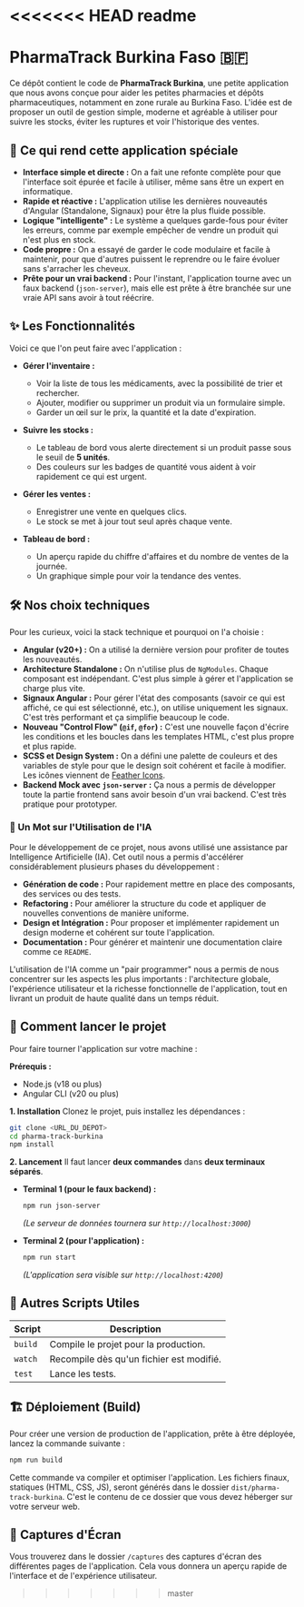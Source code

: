 <<<<<<< HEAD
readme
=======
# PharmaTrack Burkina Faso 🇧🇫

Ce dépôt contient le code de **PharmaTrack Burkina**, une petite application que nous avons conçue pour aider les petites pharmacies et dépôts pharmaceutiques, notamment en zone rurale au Burkina Faso. L'idée est de proposer un outil de gestion simple, moderne et agréable à utiliser pour suivre les stocks, éviter les ruptures et voir l'historique des ventes.

## 🌟 Ce qui rend cette application spéciale

-   **Interface simple et directe :** On a fait une refonte complète pour que l'interface soit épurée et facile à utiliser, même sans être un expert en informatique.
-   **Rapide et réactive :** L'application utilise les dernières nouveautés d'Angular (Standalone, Signaux) pour être la plus fluide possible.
-   **Logique "intelligente" :** Le système a quelques garde-fous pour éviter les erreurs, comme par exemple empêcher de vendre un produit qui n'est plus en stock.
-   **Code propre :** On a essayé de garder le code modulaire et facile à maintenir, pour que d'autres puissent le reprendre ou le faire évoluer sans s'arracher les cheveux.
-   **Prête pour un vrai backend :** Pour l'instant, l'application tourne avec un faux backend (`json-server`), mais elle est prête à être branchée sur une vraie API sans avoir à tout réécrire.

## ✨ Les Fonctionnalités

Voici ce que l'on peut faire avec l'application :

-   **Gérer l'inventaire :**
    -   Voir la liste de tous les médicaments, avec la possibilité de trier et rechercher.
    -   Ajouter, modifier ou supprimer un produit via un formulaire simple.
    -   Garder un œil sur le prix, la quantité et la date d'expiration.

-   **Suivre les stocks :**
    -   Le tableau de bord vous alerte directement si un produit passe sous le seuil de **5 unités**.
    -   Des couleurs sur les badges de quantité vous aident à voir rapidement ce qui est urgent.

-   **Gérer les ventes :**
    -   Enregistrer une vente en quelques clics.
    -   Le stock se met à jour tout seul après chaque vente.

-   **Tableau de bord :**
    -   Un aperçu rapide du chiffre d'affaires et du nombre de ventes de la journée.
    -   Un graphique simple pour voir la tendance des ventes.

## 🛠️ Nos choix techniques

Pour les curieux, voici la stack technique et pourquoi on l'a choisie :

-   **Angular (v20+) :** On a utilisé la dernière version pour profiter de toutes les nouveautés.
-   **Architecture Standalone :** On n'utilise plus de `NgModules`. Chaque composant est indépendant. C'est plus simple à gérer et l'application se charge plus vite.
-   **Signaux Angular :** Pour gérer l'état des composants (savoir ce qui est affiché, ce qui est sélectionné, etc.), on utilise uniquement les signaux. C'est très performant et ça simplifie beaucoup le code.
-   **Nouveau "Control Flow" (`@if`, `@for`) :** C'est une nouvelle façon d'écrire les conditions et les boucles dans les templates HTML, c'est plus propre et plus rapide.
-   **SCSS et Design System :** On a défini une palette de couleurs et des variables de style pour que le design soit cohérent et facile à modifier. Les icônes viennent de [Feather Icons](https://feathericons.com/).
-   **Backend Mock avec `json-server` :** Ça nous a permis de développer toute la partie frontend sans avoir besoin d'un vrai backend. C'est très pratique pour prototyper.

### 🤖 Un Mot sur l'Utilisation de l'IA

Pour le développement de ce projet, nous avons utilisé une assistance par Intelligence Artificielle (IA). Cet outil nous a permis d'accélérer considérablement plusieurs phases du développement :

-   **Génération de code :** Pour rapidement mettre en place des composants, des services ou des tests.
-   **Refactoring :** Pour améliorer la structure du code et appliquer de nouvelles conventions de manière uniforme.
-   **Design et Intégration :** Pour proposer et implémenter rapidement un design moderne et cohérent sur toute l'application.
-   **Documentation :** Pour générer et maintenir une documentation claire comme ce `README`.

L'utilisation de l'IA comme un "pair programmer" nous a permis de nous concentrer sur les aspects les plus importants : l'architecture globale, l'expérience utilisateur et la richesse fonctionnelle de l'application, tout en livrant un produit de haute qualité dans un temps réduit.

## 🚀 Comment lancer le projet

Pour faire tourner l'application sur votre machine :

**Prérequis :**
-   Node.js (v18 ou plus)
-   Angular CLI (v20 ou plus)

**1. Installation**
Clonez le projet, puis installez les dépendances :
```bash
git clone <URL_DU_DEPOT>
cd pharma-track-burkina
npm install
```

**2. Lancement**
Il faut lancer **deux commandes** dans **deux terminaux séparés**.

-   **Terminal 1 (pour le faux backend) :**
    ```bash
    npm run json-server
    ```
    *(Le serveur de données tournera sur `http://localhost:3000`)*

-   **Terminal 2 (pour l'application) :**
    ```bash
    npm run start
    ```
    *(L'application sera visible sur `http://localhost:4200`)*

## 📜 Autres Scripts Utiles

| Script        | Description                               |
|---------------|-------------------------------------------|
| `build`       | Compile le projet pour la production.     |
| `watch`       | Recompile dès qu'un fichier est modifié.  |
| `test`        | Lance les tests.                          |

## 🏗️ Déploiement (Build)

Pour créer une version de production de l'application, prête à être déployée, lancez la commande suivante :

```bash
npm run build
```

Cette commande va compiler et optimiser l'application. Les fichiers finaux, statiques (HTML, CSS, JS), seront générés dans le dossier `dist/pharma-track-burkina`. C'est le contenu de ce dossier que vous devez héberger sur votre serveur web.

## 📸 Captures d'Écran

Vous trouverez dans le dossier `/captures` des captures d'écran des différentes pages de l'application. Cela vous donnera un aperçu rapide de l'interface et de l'expérience utilisateur.

>>>>>>> master
